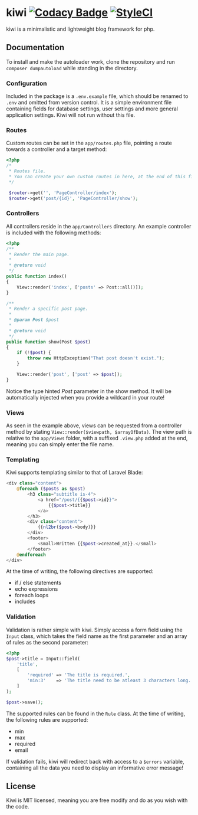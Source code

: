 # kiwi [![Codacy Badge](https://api.codacy.com/project/badge/Grade/d91c9b74721a47e4a124bc5da221ac73)](https://www.codacy.com/app/jakobjohansson2/kiwi?utm_source=github.com&utm_medium=referral&utm_content=jakobjohansson/kiwi&utm_campaign=badger) [![StyleCI](https://styleci.io/repos/75422681/shield?branch=master)](https://styleci.io/repos/75422681)

kiwi is a minimalistic and lightweight blog framework for php.

## Documentation
To install and make the autoloader work, clone the repository and run `composer dumpautoload` while standing in the directory.

### Configuration
Included in the package is a `.env.example` file, which should be renamed to `.env` and omitted from version control. It is a simple environment file containing fields for database settings, user settings and more general application settings. Kiwi will not run without this file.

### Routes
Custom routes can be set in the `app/routes.php` file, pointing a route towards a controller and a target method:
```php
<?php
/*
 * Routes file.
 * You can create your own custom routes in here, at the end of this file.
 */

 $router->get('', 'PageController/index');
 $router->get('post/{id}', 'PageController/show');
```

### Controllers
All controllers reside in the `app/Controllers` directory. An example controller is included with the following methods:
```php
<?php
/**
 * Render the main page.
 *
 * @return void
 */
public function index()
{
    View::render('index', ['posts' => Post::all()]);
}

/**
 * Render a specific post page.
 *
 * @param Post $post
 *
 * @return void
 */
public function show(Post $post)
{
    if (!$post) {
        throw new HttpException("That post doesn't exist.");
    }

    View::render('post', ['post' => $post]);
}
```
Notice the type hinted *Post* parameter in the show method. It will be automatically injected when you provide a wildcard in your route!

### Views
As seen in the example above, views can be requested from a controller method by stating `View::render($viewpath, $arrayOfData)`. The view path is relative to the `app/Views` folder, with a suffixed `.view.php` added at the end, meaning you can simply enter the file name.

### Templating
Kiwi supports templating similar to that of Laravel Blade:
```php
<div class="content">
    @foreach ($posts as $post)
        <h3 class="subtitle is-4">
            <a href="/post/{{$post->id}}">
                {{$post->title}}
            </a>
        </h3>
        <div class="content">
            {{nl2br($post->body)}}
        </div>
        <footer>
            <small>Written {{$post->created_at}}.</small>
        </footer>
    @endforeach
</div>
```
At the time of writing, the following directives are supported:
- if / else statements
- echo expressions
- foreach loops
- includes

### Validation
Validation is rather simple with kiwi. Simply access a form field using the `Input` class, which takes the field name as the first parameter and an array of rules as the second parameter:
```php
<?php
$post->title = Input::field(
    'title',
    [
        'required' => 'The title is required.',
        'min:3'    => 'The title need to be atleast 3 characters long.',
    ]
);

$post->save();
```
The supported rules can be found in the `Rule` class. At the time of writing, the following rules are supported:
- min
- max
- required
- email

If validation fails, kiwi will redirect back with access to a `$errors` variable, containing all the data you need to display an informative error message!

## License
Kiwi is MIT licensed, meaning you are free modify and do as you wish with the code.

